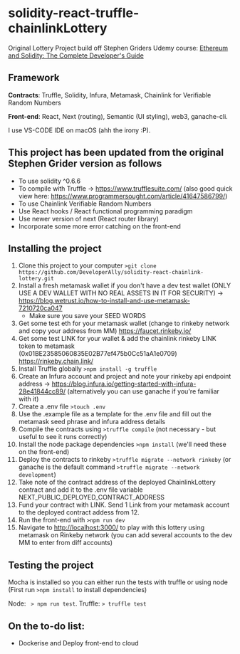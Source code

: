 # solidity-react-truffle-chainlinkLottery

Original Lottery Project build off Stephen Griders Udemy course: [Ethereum and Solidity: The Complete Developer's Guide](https://www.udemy.com/course/ethereum-and-solidity-the-complete-developers-guide/)

## **Framework**

**Contracts**: Truffle, Solidity, Infura, Metamask, Chainlink for Verifiable Random Numbers

**Front-end**: React, Next (routing), Semantic (UI styling), web3, ganache-cli.

I use VS-CODE IDE on macOS (ahh the irony :P).

## **This project has been updated from the original Stephen Grider version as follows**

- To use solidity ^0.6.6
- To compile with Truffle -> https://www.trufflesuite.com/ (also good quick view here: https://www.programmersought.com/article/41647586799/)
- To use Chainlink Verifiable Random Numbers
- Use React hooks / React functional programming paradigm
- Use newer version of next (React router library)
- Incorporate some more error catching on the front-end

## **Installing the project**

1. Clone this project to your computer `>git clone https://github.com/DeveloperAlly/solidity-react-chainlink-lottery.git`
2. Install a fresh metamask wallet if you don't have a dev test wallet (ONLY USE A DEV WALLET WITH NO REAL ASSETS IN IT FOR SECURITY) -> <https://blog.wetrust.io/how-to-install-and-use-metamask-7210720ca047>
   - Make sure you save your SEED WORDS
3. Get some test eth for your metamask wallet (change to rinkeby network and copy your address from MM) <https://faucet.rinkeby.io/>
4. Get some test LINK for your wallet & add the chainlink rinkeby LINK token to metamask (0x01BE23585060835E02B77ef475b0Cc51aA1e0709) https://rinkeby.chain.link/
5. Install Truffle globally `>npm install -g truffle`
6. Create an Infura account and project and note your rinkeby api endpoint address -> <https://blog.infura.io/getting-started-with-infura-28e41844cc89/>
   (alternatively you can use ganache if you're familiar with it)
7. Create a .env file `>touch .env`
8. Use the .example file as a template for the .env file and fill out the metamask seed phrase and infura address details
9. Compile the contracts using `>truffle compile` (not necessary - but useful to see it runs correctly)
10. Install the node package dependencies `>npm install` (we'll need these on the front-end)
11. Deploy the contracts to rinkeby `>truffle migrate --network rinkeby` (or ganache is the default command `>truffle migrate --network development`)
12. Take note of the contract address of the deployed ChainlinkLottery contract and add it to the .env file variable NEXT_PUBLIC_DEPLOYED_CONTRACT_ADDRESS
13. Fund your contract with LINK. Send 1 Link from your metamask account to the deployed contract addess from 12.
14. Run the front-end with `>npm run dev`
15. Navigate to <http://localhost:3000/> to play with this lottery using metamask on Rinkeby network (you can add several accounts to the dev MM to enter from diff accounts)

## **Testing the project**

Mocha is installed so you can either run the tests with truffle or using node (First run `>npm install` to install dependencies)

Node: ` > npm run test`.
Truffle: `> truffle test`

## On the to-do list:

- Dockerise and Deploy front-end to cloud
